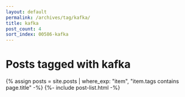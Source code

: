 ```yaml
---
layout: default
permalink: /archives/tag/kafka/
title: kafka
post_count: 4
sort_index: 00586-kafka
---
```

<h1 class="page-heading">Posts tagged with kafka</h1>
{% assign posts = site.posts | where_exp: "item", "item.tags contains page.title" -%}
{%- include post-list.html -%}
